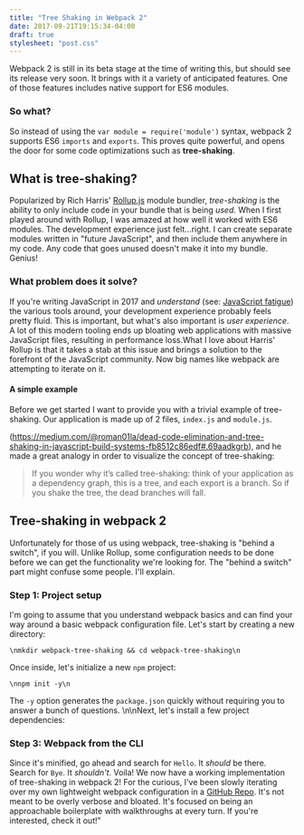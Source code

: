 ```yaml
---
title: "Tree Shaking in Webpack 2"
date: 2017-09-21T19:15:34-04:00
draft: true
stylesheet: "post.css"
---
```


Webpack 2 is still in its beta stage at the time of writing this, but should see its release very soon. It brings with it a variety of anticipated features. One of those features includes native support for ES6 modules.

### So what? 

So instead of using the `var module = require('module')` syntax, webpack 2 supports ES6 `imports` and `exports`. This proves quite powerful, and opens the door for some code optimizations such as **tree-shaking**.

## What is tree-shaking?

Popularized by Rich Harris' [Rollup.js](http://rollupjs.org/) module bundler, *tree-shaking* is the ability to only include code in your bundle that is being *used.* When I first played around with Rollup, I was amazed at how well it worked with ES6 modules. The development experience just felt...right. I can create separate modules written in \"future JavaScript\", and then include them anywhere in my code. Any code that goes unused doesn't make it into my bundle. Genius! 

### What problem does it solve? 

If you're writing JavaScript in 2017 and *understand* (see: [JavaScript fatigue](https://hackernoon.com/how-it-feels-to-learn-javascript-in-2016-d3a717dd577f#.nk6chuvta)) the various tools around, your development experience probably feels pretty fluid. This is important, but what's also important is *user experience*. A lot of this modern tooling ends up bloating web applications with massive JavaScript files, resulting in performance loss.What I love about Harris' Rollup is that it takes a stab at this issue and brings a solution to the forefront of the JavaScript community. Now big names like webpack are attempting to iterate on it. 

#### A simple example

Before we get started I want to provide you with a trivial example of tree-shaking. Our application is made up of 2 files, `index.js` and `module.js`. 

(https://medium.com/@roman01la/dead-code-elimination-and-tree-shaking-in-javascript-build-systems-fb8512c86edf#.69aadkgrb), and he made a great analogy in order to visualize the concept of tree-shaking:

> If you wonder why it’s called tree-shaking: think of your application as a dependency graph, this is a tree, and each export is a branch. So if you shake the tree, the dead branches will fall. 

## Tree-shaking in webpack 2

Unfortunately for those of us using webpack, tree-shaking is \"behind a switch\", if you will. Unlike Rollup, some configuration needs to be done before we can get the functionality we're looking for. The \"behind a switch\" part might confuse some people. I'll explain.

### Step 1: Project setup

I'm going to assume that you understand webpack basics and can find your way around a basic webpack configuration file. Let's start by creating a new directory:

```
\nmkdir webpack-tree-shaking && cd webpack-tree-shaking\n
```

Once inside, let's initialize a new `npm` project:

```\nnpm init -y\n```

The `-y` option generates the `package.json` quickly without requiring you to answer a bunch of questions. \n\nNext, let's install a few project dependencies:

### Step 3: Webpack from the CLI

Since it's minified, go ahead and search for `Hello`. It *should* be there. Search for `Bye`. It *shouldn't*. Voila! We now have a working implementation of tree-shaking in webpack 2! For the curious, I've been slowly iterating over my own lightweight webpack configuration in a [GitHub Repo](https://github.com/jake-wies/webpack-hotplate). It's not meant to be overly verbose and bloated. It's focused on being an approachable boilerplate with walkthroughs at every turn. If you're interested, check it out!"